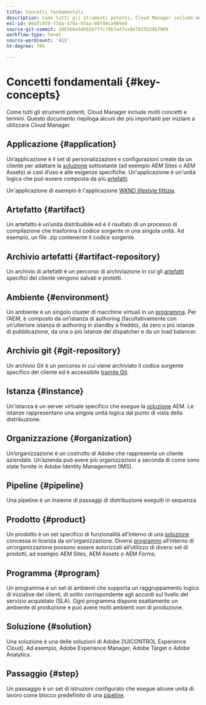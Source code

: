 ```yaml
---
title: Concetti fondamentali
description: Come tutti gli strumenti potenti, Cloud Manager include molti concetti e termini. Questo documento riepiloga alcuni dei più importanti per iniziare a utilizzare Cloud Manager.
exl-id: 86dfc976-f3da-479a-9faa-08f40ca909e0
source-git-commit: 200366e5db92b7ffc79b7a47ce8e7825b29b7969
workflow-type: tm+mt
source-wordcount: '413'
ht-degree: 70%

---
```



# Concetti fondamentali {#key-concepts}

Come tutti gli strumenti potenti, Cloud Manager include molti concetti e termini. Questo documento riepiloga alcuni dei più importanti per iniziare a utilizzare Cloud Manager.

## Applicazione {#application}

Un’applicazione è il set di personalizzazioni e configurazioni create da un cliente per adattare la [soluzione](#solution) sottostante (ad esempio AEM Sites o AEM Assets) ai casi d’uso e alle esigenze specifiche. Un&#39;applicazione è un&#39;unità logica che può essere composta da più [artefatti](#artifact).

Un&#39;applicazione di esempio è l&#39;applicazione [WKND lifestyle fittizia](https://experienceleague.adobe.com/docs/experience-manager-learn/getting-started-wknd-tutorial-develop/overview.html?lang=it).

## Artefatto {#artifact}

Un artefatto è un’unità distribuibile ed è il risultato di un processo di compilazione che trasforma il codice sorgente in una singola unità. Ad esempio, un file .zip contenente il codice sorgente.

## Archivio artefatti {#artifact-repository}

Un archivio di artefatti è un percorso di archiviazione in cui gli [artefatti](#artifact) specifici del cliente vengono salvati e protetti.

## Ambiente {#environment}

Un ambiente è un singolo cluster di macchine virtuali in un [programma](#program). Per l’AEM, è composto da un’istanza di authoring (facoltativamente con un’ulteriore istanza di authoring in standby a freddo), da zero o più istanze di pubblicazione, da una o più istanze del dispatcher e da un load balancer.

## Archivio git {#git-repository}

Un archivio Git è un percorso in cui viene archiviato il codice sorgente specifico del cliente ed è accessibile [tramite Git](https://git-scm.com).

## Istanza {#instance}

Un&#39;istanza è un server virtuale specifico che esegue la [soluzione](#solution) AEM. Le istanze rappresentano una singola unità logica dal punto di vista della distribuzione.

## Organizzazione {#organization}

Un’organizzazione è un costrutto di Adobe che rappresenta un cliente aziendale. Un’azienda può avere più organizzazioni a seconda di come sono state fornite in Adobe Identity Management (IMS).

## Pipeline  {#pipeline}

Una pipeline è un insieme di passaggi di distribuzione eseguiti in sequenza.

## Prodotto {#product}

Un prodotto è un set specifico di funzionalità all’interno di una [soluzione](#solution) concessa in licenza da un&#39;organizzazione. Diversi [programmi](#program) all’interno di un’organizzazione possono essere autorizzati all’utilizzo di diversi set di prodotti, ad esempio AEM Sites, AEM Assets o AEM Forms.

## Programma {#program}

Un programma è un set di ambienti che supporta un raggruppamento logico di iniziative dei clienti, di solito corrispondente agli accordi sul livello del servizio acquistato (SLA). Ogni programma dispone esattamente un ambiente di produzione e può avere molti ambienti non di produzione.

## Soluzione {#solution}

Una soluzione è una delle soluzioni di Adobe [!UICONTROL Experience Cloud]. Ad esempio, Adobe Experience Manager, Adobe Target o Adobe Analytics.

## Passaggio {#step}

Un passaggio è un set di istruzioni configurato che esegue alcune unità di lavoro come blocco predefinito di una [pipeline](#pipeline).
